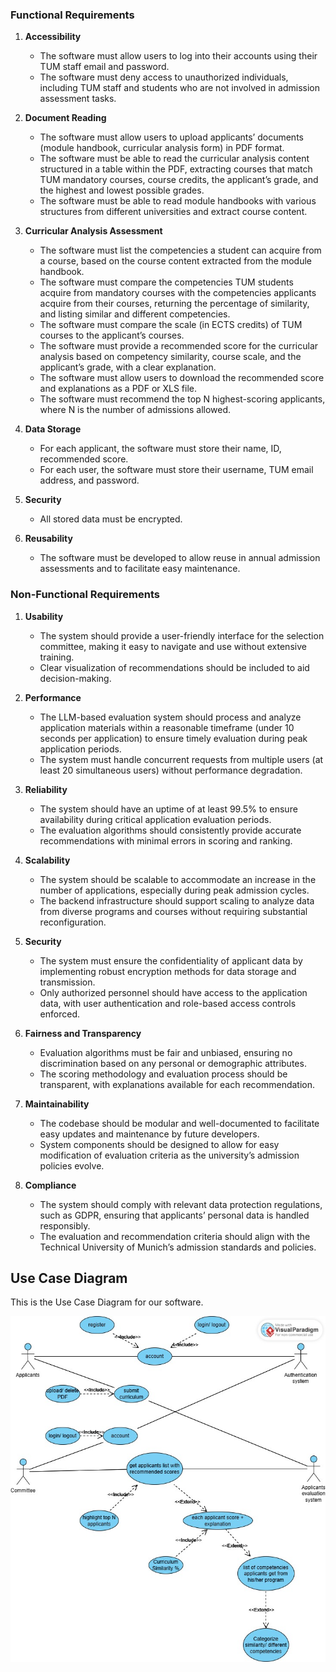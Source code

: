 ### Functional Requirements
1. **Accessibility**
   - The software must allow users to log into their accounts using their TUM staff email and password.
   - The software must deny access to unauthorized individuals, including TUM staff and students who are not involved in admission assessment tasks.

2. **Document Reading**
   - The software must allow users to upload applicants’ documents (module handbook, curricular analysis form) in PDF format.
   - The software must be able to read the curricular analysis content structured in a table within the PDF, extracting courses that match TUM mandatory courses, course credits, the applicant’s grade, and the highest and lowest possible grades.
   - The software must be able to read module handbooks with various structures from different universities and extract course content.

3. **Curricular Analysis Assessment**
   - The software must list the competencies a student can acquire from a course, based on the course content extracted from the module handbook.
   - The software must compare the competencies TUM students acquire from mandatory courses with the competencies applicants acquire from their courses, returning the percentage of similarity, and listing similar and different competencies.
   - The software must compare the scale (in ECTS credits) of TUM courses to the applicant’s courses.
   - The software must provide a recommended score for the curricular analysis based on competency similarity, course scale, and the applicant’s grade, with a clear explanation.
   - The software must allow users to download the recommended score and explanations as a PDF or XLS file.
   - The software must recommend the top N highest-scoring applicants, where N is the number of admissions allowed.

4. **Data Storage**
   - For each applicant, the software must store their name, ID, recommended score.
   - For each user, the software must store their username, TUM email address, and password.

5. **Security**
   - All stored data must be encrypted.

6. **Reusability**
   - The software must be developed to allow reuse in annual admission assessments and to facilitate easy maintenance.


### Non-Functional Requirements

1. **Usability**
   - The system should provide a user-friendly interface for the selection committee, making it easy to navigate and use without extensive training.
   - Clear visualization of recommendations should be included to aid decision-making.

2. **Performance**
   - The LLM-based evaluation system should process and analyze application materials within a reasonable timeframe (under 10 seconds per application) to ensure timely evaluation during peak application periods.
   - The system must handle concurrent requests from multiple users (at least 20 simultaneous users) without performance degradation.

3. **Reliability**
   - The system should have an uptime of at least 99.5% to ensure availability during critical application evaluation periods.
   - The evaluation algorithms should consistently provide accurate recommendations with minimal errors in scoring and ranking.

4. **Scalability**
   - The system should be scalable to accommodate an increase in the number of applications, especially during peak admission cycles.
   - The backend infrastructure should support scaling to analyze data from diverse programs and courses without requiring substantial reconfiguration.

5. **Security**
   - The system must ensure the confidentiality of applicant data by implementing robust encryption methods for data storage and transmission.
   - Only authorized personnel should have access to the application data, with user authentication and role-based access controls enforced.

6. **Fairness and Transparency**
   - Evaluation algorithms must be fair and unbiased, ensuring no discrimination based on any personal or demographic attributes.
   - The scoring methodology and evaluation process should be transparent, with explanations available for each recommendation.

7. **Maintainability**
   - The codebase should be modular and well-documented to facilitate easy updates and maintenance by future developers.
   - System components should be designed to allow for easy modification of evaluation criteria as the university’s admission policies evolve.

8. **Compliance**
   - The system should comply with relevant data protection regulations, such as GDPR, ensuring that applicants’ personal data is handled responsibly.
   - The evaluation and recommendation criteria should align with the Technical University of Munich’s admission standards and policies.

## Use Case Diagram
   This is the Use Case Diagram for our software. 
   
   ![Use Case Diagram shows here](UseCaseDiagram.jpg)
